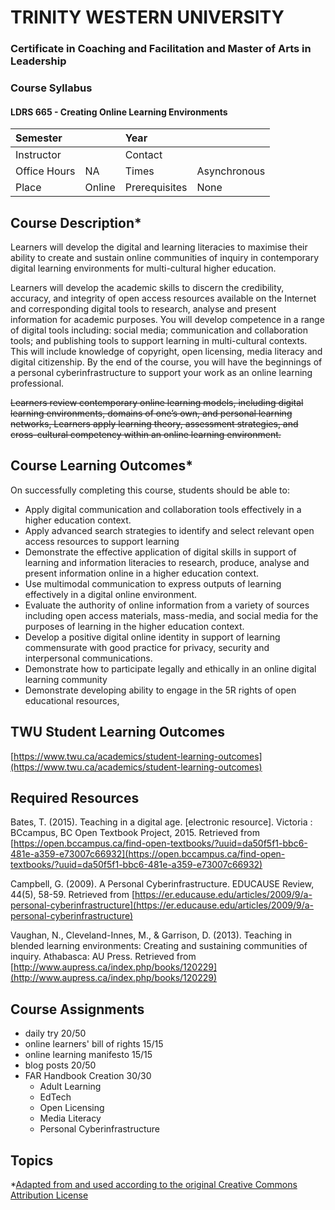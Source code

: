 # TRINITY WESTERN UNIVERSITY

### Certificate in Coaching and Facilitation and Master of Arts in Leadership

### Course Syllabus

#### LDRS 665 - Creating Online Learning Environments

| Semester |  | Year |  |
| :--- | :--- | :--- | :--- |
| Instructor |  | Contact |  |
| Office Hours | NA | Times | Asynchronous |
| Place | Online | Prerequisites | None |

## Course Description*

Learners will develop the digital and learning literacies to maximise their ability to create and sustain online communities of inquiry in contemporary digital learning environments for multi-cultural higher education.

Learners will develop the academic skills to discern the credibility, accuracy, and integrity of open access resources available on the Internet and corresponding digital tools to research, analyse and present information for academic purposes.  You will develop competence in a range of digital tools including: social media; communication and collaboration tools;  and publishing tools to support learning in multi-cultural contexts. This will include knowledge of copyright, open licensing, media literacy and digital citizenship. By the end of the course, you will have the beginnings of a personal cyberinfrastructure to support your work as an online learning professional.

~~Learners review contemporary online learning models, including digital learning environments, domains of one’s own, and personal learning networks, Learners apply learning theory, assessment strategies, and cross-cultural competency within an online learning environment.~~

## Course Learning Outcomes*

On successfully completing this course, students should be able to:

* Apply digital communication and collaboration tools effectively in a higher education context. 
* Apply advanced search strategies to identify and select relevant open access resources to support learning
* Demonstrate the effective application of digital skills in support of learning and information literacies to research, produce, analyse and present information online in a higher education context.
* Use multimodal communication to express outputs of learning effectively in a digital online environment.
* Evaluate the authority of online information from a variety of sources including open access materials, mass-media, and social media for the purposes of learning in the higher education context. 
* Develop a positive digital online identity in support of learning commensurate with good practice for privacy, security and interpersonal communications.
* Demonstrate how to participate legally and ethically in an online digital learning community
* Demonstrate developing ability to engage in the 5R rights of open educational resources, 

## TWU Student Learning Outcomes

[https://www.twu.ca/academics/student-learning-outcomes](https://www.twu.ca/academics/student-learning-outcomes)

## Required Resources

Bates, T. \(2015\). Teaching in a digital age. \[electronic resource\]. Victoria : BCcampus, BC Open Textbook Project, 2015. Retrieved from [https://open.bccampus.ca/find-open-textbooks/?uuid=da50f5f1-bbc6-481e-a359-e73007c66932](https://open.bccampus.ca/find-open-textbooks/?uuid=da50f5f1-bbc6-481e-a359-e73007c66932)

Campbell, G. \(2009\). A Personal Cyberinfrastructure. EDUCAUSE Review, 44\(5\), 58-59. Retrieved from [https://er.educause.edu/articles/2009/9/a-personal-cyberinfrastructure](https://er.educause.edu/articles/2009/9/a-personal-cyberinfrastructure)

Vaughan, N., Cleveland-Innes, M., & Garrison, D. \(2013\). Teaching in blended learning environments: Creating and sustaining communities of inquiry. Athabasca: AU Press. Retrieved from [http://www.aupress.ca/index.php/books/120229](http://www.aupress.ca/index.php/books/120229)

## Course Assignments

* daily try 20/50
* online learners' bill of rights 15/15
* online learning manifesto 15/15
* blog posts 20/50
* FAR Handbook Creation 30/30
  * Adult Learning
  * EdTech
  * Open Licensing
  * Media Literacy
  * Personal Cyberinfrastructure

## Topics


*[Adapted from and used according to the original Creative Commons Attribution License](https://oeru.org/oeru-partners/otago-polytechnic/learning-in-a-digital-age)
